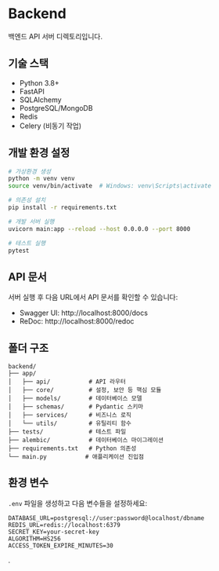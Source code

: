 # Backend

백엔드 API 서버 디렉토리입니다.

## 기술 스택

- Python 3.8+
- FastAPI
- SQLAlchemy
- PostgreSQL/MongoDB
- Redis
- Celery (비동기 작업)

## 개발 환경 설정

```bash
# 가상환경 생성
python -m venv venv
source venv/bin/activate  # Windows: venv\Scripts\activate

# 의존성 설치
pip install -r requirements.txt

# 개발 서버 실행
uvicorn main:app --reload --host 0.0.0.0 --port 8000

# 테스트 실행
pytest
```

## API 문서

서버 실행 후 다음 URL에서 API 문서를 확인할 수 있습니다:
- Swagger UI: http://localhost:8000/docs
- ReDoc: http://localhost:8000/redoc

## 폴더 구조

```
backend/
├── app/
│   ├── api/           # API 라우터
│   ├── core/          # 설정, 보안 등 핵심 모듈
│   ├── models/        # 데이터베이스 모델
│   ├── schemas/       # Pydantic 스키마
│   ├── services/      # 비즈니스 로직
│   └── utils/         # 유틸리티 함수
├── tests/             # 테스트 파일
├── alembic/           # 데이터베이스 마이그레이션
├── requirements.txt   # Python 의존성
└── main.py           # 애플리케이션 진입점
```

## 환경 변수

`.env` 파일을 생성하고 다음 변수들을 설정하세요:

```env
DATABASE_URL=postgresql://user:password@localhost/dbname
REDIS_URL=redis://localhost:6379
SECRET_KEY=your-secret-key
ALGORITHM=HS256
ACCESS_TOKEN_EXPIRE_MINUTES=30
``` 

.